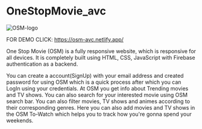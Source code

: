 # OneStopMovie_avc
![OSM-logo](https://github.com/AVC-24/OneStopMovie_avc/assets/153698683/b43a1a96-6c6f-4e3a-b818-8a18046011f8)

FOR DEMO CLICK: https://osm-avc.netlify.app/

One Stop Movie (OSM) is a fully responsive website, which is responsive for all devices. It is completely built using HTML, CSS, JavaScript with Firebase authentication as a backend. 

You can create a account(SignUp) with your email address and created password for using OSM which is a quick process after which you can LogIn using your credentials.
At OSM you get info about Trending movies and TV shows. You can also search for your interested movie using OSM search bar.
You can also filter movies, TV shows and animes according to their corresponding genres.
Here you can also add movies and TV shows in the OSM To-Watch which helps you to track how you're gonna spend your weekends.
